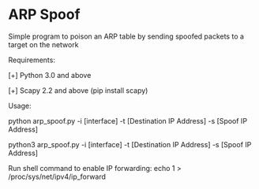 # ARP Spoof

Simple program to poison an ARP table by sending spoofed packets to a target on the network

Requirements:

[+]  Python 3.0 and above

[+]  Scapy 2.2 and above (pip install scapy)

Usage:

python arp_spoof.py -i [interface] -t [Destination IP Address] -s [Spoof IP Address]

python3 arp_spoof.py -i [interface] -t [Destination IP Address] -s [Spoof IP Address]

Run shell command to enable IP forwarding: echo 1 > /proc/sys/net/ipv4/ip_forward
